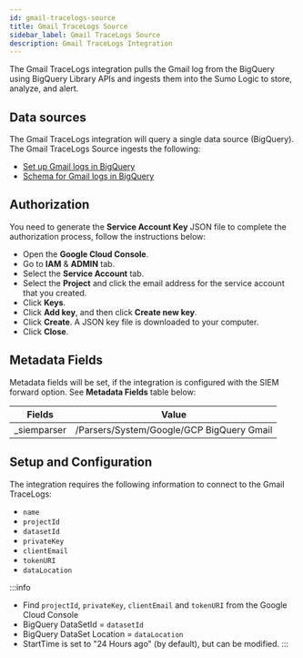 ```yaml
---
id: gmail-tracelogs-source
title: Gmail TraceLogs Source
sidebar_label: Gmail TraceLogs Source
description: Gmail TraceLogs Integration
---
```


The Gmail TraceLogs integration pulls the Gmail log from the BigQuery using BigQuery Library APIs and ingests them into the Sumo Logic to store, analyze, and alert.


## Data sources

The Gmail TraceLogs integration will query a single data source (BigQuery). The Gmail TraceLogs Source ingests the following:

* [Set up Gmail logs in BigQuery](https://support.google.com/a/answer/7233312?hl=en&fl=1)
* [Schema for Gmail logs in BigQuery](https://support.google.com/a/answer/7230050?hl=en)


## Authorization

You need to generate the **Service Account Key** JSON file to complete the authorization process, follow the instructions below:

* Open the **Google Cloud Console**.
* Go to **IAM** & **ADMIN** tab.
* Select the **Service Account** tab.
* Select the **Project** and click the email address for the service account that you created.
* Click **Keys**.
* Click **Add key**, and then click **Create new key**.
* Click **Create**. A JSON key file is downloaded to your computer.
* Click **Close**.


## Metadata Fields

Metadata fields will be set, if the integration is configured with the SIEM forward option. See **Metadata Fields** table below:

| Fields     |    Value                    |
| -------    |  :------------------------: |
|_siemparser    |/Parsers/System/Google/GCP BigQuery Gmail


## Setup and Configuration

The integration requires the following information to connect to the Gmail TraceLogs:
* `name`
* `projectId`
* `datasetId`
* `privateKey`
* `clientEmail`
* `tokenURI`
* `dataLocation`

:::info
* Find `projectId`, `privateKey`, `clientEmail` and `tokenURI` from the Google Cloud Console
* BigQuery DataSetId  = `datasetId`
* BigQuery DataSet Location  = `dataLocation`
* StartTime is set to "24 Hours ago" (by default), but can be modified.
:::
